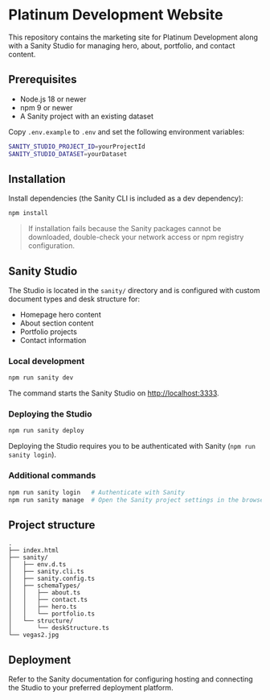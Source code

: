 # Platinum Development Website

This repository contains the marketing site for Platinum Development along with a Sanity Studio for managing hero, about, portfolio, and contact content.

## Prerequisites

- Node.js 18 or newer
- npm 9 or newer
- A Sanity project with an existing dataset

Copy `.env.example` to `.env` and set the following environment variables:

```bash
SANITY_STUDIO_PROJECT_ID=yourProjectId
SANITY_STUDIO_DATASET=yourDataset
```

## Installation

Install dependencies (the Sanity CLI is included as a dev dependency):

```bash
npm install
```

> If installation fails because the Sanity packages cannot be downloaded, double-check your network access or npm registry configuration.

## Sanity Studio

The Studio is located in the `sanity/` directory and is configured with custom document types and desk structure for:

- Homepage hero content
- About section content
- Portfolio projects
- Contact information

### Local development

```bash
npm run sanity dev
```

The command starts the Sanity Studio on [http://localhost:3333](http://localhost:3333).

### Deploying the Studio

```bash
npm run sanity deploy
```

Deploying the Studio requires you to be authenticated with Sanity (`npm run sanity login`).

### Additional commands

```bash
npm run sanity login   # Authenticate with Sanity
npm run sanity manage  # Open the Sanity project settings in the browser
```

## Project structure

```
.
├── index.html
├── sanity/
│   ├── env.d.ts
│   ├── sanity.cli.ts
│   ├── sanity.config.ts
│   ├── schemaTypes/
│   │   ├── about.ts
│   │   ├── contact.ts
│   │   ├── hero.ts
│   │   └── portfolio.ts
│   └── structure/
│       └── deskStructure.ts
└── vegas2.jpg
```

## Deployment

Refer to the Sanity documentation for configuring hosting and connecting the Studio to your preferred deployment platform.
